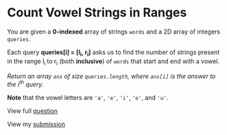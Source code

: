 # **Count Vowel Strings in Ranges**

You are given a **0-indexed** array of strings `words` and a 2D array of integers `queries`.

Each query **queries[i] = [l<sub>i</sub>, r<sub>i</sub>]** asks us to find the number of strings present in the range l<sub>i</sub> to r<sub>i</sub> (both **inclusive**) of `words` that start and end with a vowel.

_Return an array `ans` of size `queries.length`, where `ans[i]` is the answer to the i<sup>th</sup> query._

**Note** that the vowel letters are `'a'`, `'e'`, `'i'`, `'o'`, and `'u'`.

View full [question](https://leetcode.com/problems/count-vowel-strings-in-ranges?envType=daily-question&envId=2025-01-02)

View my [submission](https://leetcode.com/problems/count-vowel-strings-in-ranges/submissions/1494576453)
